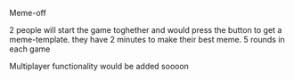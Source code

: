 Meme-off

2 people will start the game toghether and would press the button to get a meme-template. they have 2 minutes 
to make their best meme. 5 rounds in each game 

Multiplayer functionality would be added soooon 
